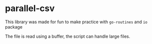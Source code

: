 # parallel-csv

This library was made for fun to make practice with `go-routines` and `io` package

The file is read using a buffer, the script can handle large files.